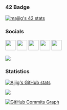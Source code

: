 ### 42 Badge
<a href="https://github.com/Ajjig?tab=repositories"><img src="https://badge.mediaplus.ma/darkblue/majjig" alt="majjig's 42 stats" /></a>
<p>


</p>


### Socials

<p align="left"> <a href="https://www.github.com/Ajjig" target="_blank" rel="noreferrer"><img src="https://raw.githubusercontent.com/danielcranney/readme-generator/main/public/icons/socials/github.svg" width="32" height="32" /></a>
<a href="http://www.instagram.com/ajjig_" target="_blank" rel="noreferrer"><img src="https://raw.githubusercontent.com/danielcranney/readme-generator/main/public/icons/socials/instagram.svg" width="32" height="32" /></a>
<a href="https://www.linkedin.com/in/ajjig" target="_blank" rel="noreferrer"><img src="https://raw.githubusercontent.com/danielcranney/readme-generator/main/public/icons/socials/linkedin.svg" width="32" height="32" /></a>
<a href="https://www.twitter.com/4jjig" target="_blank" rel="noreferrer"><img src="https://raw.githubusercontent.com/danielcranney/readme-generator/main/public/icons/socials/twitter.svg" width="32" height="32" /></a>
<a href="https://hackerrank.com/ajjig" target="_blank" rel="noreferrer"><img src="https://raw.githubusercontent.com/rahuldkjain/github-profile-readme-generator/master/src/images/icons/Social/hackerrank.svg" width="32" height="32" /></a>
</p>

<a href="https://www.twitter.com/4jjig" target="_blank" rel="noreferrer"><img
src="https://img.shields.io/twitter/follow/4jjig?logo=twitter&style=for-the-badge&color=6366f1&labelColor=f9f9f9f9"
/></a>

### Statistics

<a href="http://www.github.com/Ajjig"><img src="https://github-readme-stats.vercel.app/api?username=Ajjig&show_icons=true&hide=prs,issues,&count_private=true&title_color=6366f1&text_color=0891b2&icon_color=6366f1&bg_color=ffffff&hide_border=true&show_icons=true" alt="Ajjig's GitHub stats" /></a>

<a href="http://www.github.com/Ajjig"><img src="https://github-readme-streak-stats.herokuapp.com/?user=Ajjig&stroke=0891b2&background=ffffff&ring=6366f1&fire=6366f1&currStreakNum=0891b2&currStreakLabel=6366f1&sideNums=0891b2&sideLabels=0891b2&dates=0891b2&hide_border=true" /></a>

<a href="http://www.github.com/Ajjig"><img src="https://activity-graph.herokuapp.com/graph?username=Ajjig&bg_color=ffffff&color=0891b2&line=6366f1&point=0891b2&area_color=ffffff&area=true&hide_border=true&custom_title=GitHub%20Commits%20Graph" alt="GitHub Commits Graph" /></a>
